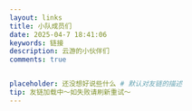 ```yaml
---
layout: links
title: 小队成员们
date: 2025-04-7 18:41:06
keywords: 链接
description: 云游的小伙伴们
comments: true


placeholder: 还没想好说些什么 # 默认对友链的描述
tip: 友链加载中～如失败请刷新重试～
---
```

